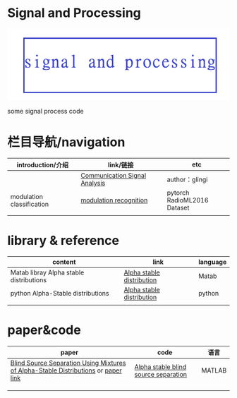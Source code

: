 # Signal and Processing

![图像](pic/signal_processing.png)

some signal process code



# 栏目导航/navigation

| introduction/介绍         | link/链接                                                    | etc                               |
| ------------------------- | ------------------------------------------------------------ | --------------------------------- |
|                           | [Communication Signal Analysis](https://github.com/glingi/CommunicationSignalAnalysis) | author：glingi                    |
| modulation classification | [modulation recognition](https://github.com/isaaccorley/pytorch-modulation-recognition) | pytorch <br />RadioML2016 Dataset |
|                           |                                                              |                                   |





# library & reference



| content                                 | link                                                         | language |
| --------------------------------------- | ------------------------------------------------------------ | -------- |
| Matab libray Alpha stable distributions | [Alpha stable distribution](https://github.com/markveillette/stbl) | Matab    |
| python Alpha-Stable distributions       | [Alpha stable distribution](https://github.com/aavanian/pyStable) | python   |
|                                         |                                                              |          |



# paper&code

| paper                                                        | code                                                         | 语言   |
| ------------------------------------------------------------ | ------------------------------------------------------------ | ------ |
| [Blind Source Separation Using Mixtures of Alpha-Stable Distributions](https://ieeexplore.ieee.org/document/8462095) or [paper link](https://arxiv.org/pdf/1711.04460.pdf) | [Alpha stable blind source separation](https://github.com/nkeriven/alpha_stable_bss) | MATLAB |
|                                                              |                                                              |        |
|                                                              |                                                              |        |
|                                                              |                                                              |        |

